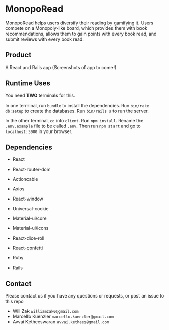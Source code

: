 # MonopoRead

MonopoRead helps users diversify their reading by gamifying it. Users compete on a Monopoly-like board, which provides them with book recommendations, allows them to gain points with every book read, and submit reviews with every book read. 

## Product
A React and Rails app
(Screenshots of app to come!)

## Runtime Uses

You need **TWO** terminals for this.

In one terminal, run `bundle` to install the dependencies. Run `bin/rake db:setup` to create the databases. Run `bin/rails s` to run the server.

In the other terminal, `cd` into `client`. Run `npm install`. Rename the `.env.example` file to be called `.env`. Then run `npm start` and go to `localhost:3000` in your browser.

## Dependencies

- React
- React-router-dom
- Actioncable
- Axios
- React-window
- Universal-cookie
- Material-ui/core
- Material-ui/icons
- React-dice-roll
- React-confetti


- Ruby
- Rails


## Contact

Please contact us if you have any questions or requests, or post an issue to this repo

- Will Zak `williamzak0@gmail.com`
- Marcello Kuenzler `marcello.kuenzler@gmail.com`
- Avvai Ketheeswaran `avvai.kethees@gmail.com`


